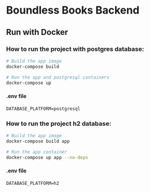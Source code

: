 # Boundless Books Backend

## Run with Docker

### How to run the project with postgres database:
```sh
# Build the app image
docker-compose build

# Run the app and postgresql containers
docker-compose up
```

#### .env file
```DATABASE_PLATFORM=postgresql```

### How to run the project h2 database:
```sh
# Build the app image
docker-compose build app

# Run the app container
docker-compose up app --no-deps
```

#### .env file
```DATABASE_PLATFORM=h2```
